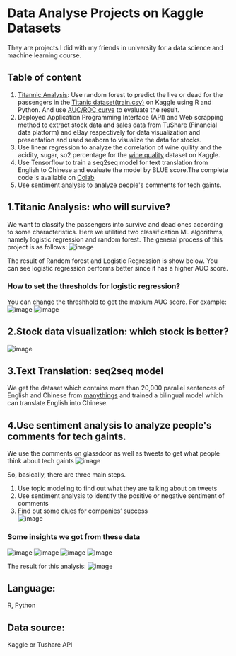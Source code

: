 # Data Analyse Projects on Kaggle Datasets
They are projects I did with my friends in university for a data science and machine learning course.
## Table of content
1. [Titannic Analysis](#titanic-analysis-who-will-survive): Use random forest to predict the live or dead for the passengers in the [Titanic dataset(train.csv)](https://www.kaggle.com/hesh97/titanicdataset-traincsv) on Kaggle using R and Python. And use [AUC/ROC curve](https://www.analyticsvidhya.com/blog/2020/06/auc-roc-curve-machine-learning/) to evaluate the result.
2. Deployed Application Programming Interface (API) and Web scrapping method to extract stock data and sales data from TuShare (Financial data platform) and eBay respectively for data visualization and presentation and used seaborn to visualize the data for stocks.
3. Use linear regression to analyze the correlation of wine quility and the acidity, sugar, so2 percentage for the [wine quality](https://www.kaggle.com/danielpanizzo/wine-quality) dataset on Kaggle.
4. Use Tensorflow to train a seq2seq model for text translation from English to Chinese and evaluate the model by BLUE score.The complete code is avaliable on [Colab](https://colab.research.google.com/drive/1ws4Dk6f-WULnCEbsQL-rwna9tNiUu6tH?usp=sharing)
5. Use sentiment analysis to analyze people's comments for tech gaints.
## 1.Titanic Analysis: who will survive?
We want to classify the passengers into survive and dead ones according to some characteristics. Here we utilitied two classification ML algorithms, namely logistic regression and random forest. The general process of this project is as follows:
![image](https://user-images.githubusercontent.com/44923423/143433848-d7494e7c-a480-47fc-ba25-9be2b608b386.png)

The result of Random forest and Logistic Regression is show below. You can see logistic regression performs better since it has a higher AUC score.
### How to set the thresholds for logistic regression?
You can change the threshhold to get the maxium AUC score. For example:
![image](https://user-images.githubusercontent.com/44923423/143433572-d2dbb50b-616c-47fa-a661-91ccd872de69.png)
![image](https://user-images.githubusercontent.com/44923423/143434421-f9ecbb07-9044-41a3-86d2-526b5744130c.png)
## 2.Stock data visualization: which stock is better?
![image](https://user-images.githubusercontent.com/44923423/143514215-82c792d9-bde3-4f1d-976c-bdfbde92378e.png)
## 3.Text Translation: seq2seq model
We get the dataset which contains more than 20,000 parallel sentences of English and Chinese from [manythings](http://www.manythings.org/anki/) and trained a bilingual model which can translate English into Chinese.

## 4.Use sentiment analysis to analyze people's comments for tech gaints.
We use the comments on glassdoor as well as tweets to get what people think about tech gaints
![image](https://user-images.githubusercontent.com/44923423/143515120-ec236f41-8013-4f7f-bbe4-6b528648bc80.png)

So, basically, there are three main steps. <br>
1. Use topic modeling to find out what they are talking about on tweets<br>
2. Use sentiment analysis to identify the positive or negative sentiment of comments <br>
3. Find out some clues for companies’ success<br>
![image](https://user-images.githubusercontent.com/44923423/143515359-641eaa10-85d7-454a-983a-f74a8eeeea1a.png)

### Some insights we got from these data
![image](https://user-images.githubusercontent.com/44923423/143515462-c0e2e6c7-b786-418b-962d-f9093d7f3d30.png)
![image](https://user-images.githubusercontent.com/44923423/143515528-e83420b4-5092-4be2-9fca-29c4afdeeb5f.png)
![image](https://user-images.githubusercontent.com/44923423/143515604-83e34395-da1b-48b5-a2bb-8cf1dfd0ea77.png)
![image](https://user-images.githubusercontent.com/44923423/143515634-d43cc5a3-eb40-4945-bd47-fd5038fd854f.png)


The result for this analysis:
![image](https://user-images.githubusercontent.com/44923423/143515415-56c8d95b-fd80-411a-bb3c-b43228dbe081.png)

## Language:
R, Python
## Data source:
Kaggle or Tushare API
